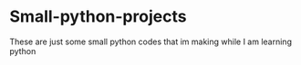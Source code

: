 # Small-python-projects
These are just some small python codes that im making while I am learning python 
